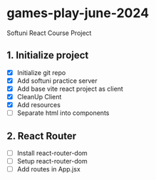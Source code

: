 # games-play-june-2024
Softuni React Course Project

## 1. Initialize project
 - [x] Initialize git repo
 - [x] Add softuni practice server
 - [x] Add base vite react project as client
 - [x] CleanUp Client
 - [x] Add resources 
 - [ ] Separate html into components
## 2. React Router
 - [ ] Install react-router-dom
 - [ ] Setup react-router-dom
 - [ ] Add routes in App.jsx
